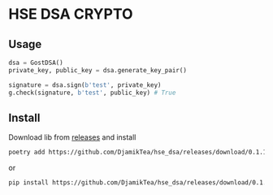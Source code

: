 # HSE DSA CRYPTO

## Usage

```python
dsa = GostDSA()
private_key, public_key = dsa.generate_key_pair()

signature = dsa.sign(b'test', private_key)
g.check(signature, b'test', public_key) # True
```

## Install

Download lib from [releases](https://github.com/DjamikTea/hse_dsa/releases/tag/0.2.1) and install

```bash
poetry add https://github.com/DjamikTea/hse_dsa/releases/download/0.1.1/hsecrypto-0.2.1-py3-none-any.whl
```

or

```bash
pip install https://github.com/DjamikTea/hse_dsa/releases/download/0.1.1/hsecrypto-0.2.1-py3-none-any.whl
```

